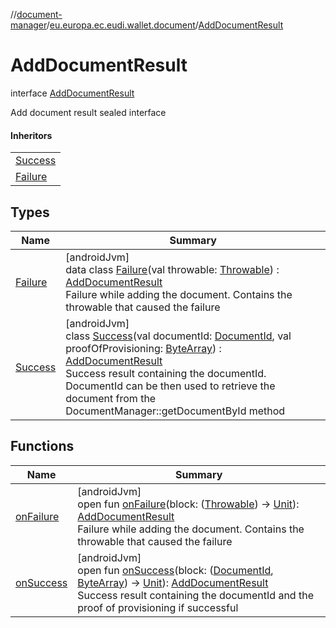 //[document-manager](../../../index.md)/[eu.europa.ec.eudi.wallet.document](../index.md)/[AddDocumentResult](index.md)

# AddDocumentResult

interface [AddDocumentResult](index.md)

Add document result sealed interface

#### Inheritors

|                              |
|------------------------------|
| [Success](-success/index.md) |
| [Failure](-failure/index.md) |

## Types

| Name                         | Summary                                                                                                                                                                                                                                                                                                                                                                                                                                |
|------------------------------|----------------------------------------------------------------------------------------------------------------------------------------------------------------------------------------------------------------------------------------------------------------------------------------------------------------------------------------------------------------------------------------------------------------------------------------|
| [Failure](-failure/index.md) | [androidJvm]<br>data class [Failure](-failure/index.md)(val throwable: [Throwable](https://kotlinlang.org/api/latest/jvm/stdlib/kotlin/-throwable/index.html)) : [AddDocumentResult](index.md)<br>Failure while adding the document. Contains the throwable that caused the failure                                                                                                                                                    |
| [Success](-success/index.md) | [androidJvm]<br>class [Success](-success/index.md)(val documentId: [DocumentId](../index.md#659369697%2FClasslikes%2F1351694608), val proofOfProvisioning: [ByteArray](https://kotlinlang.org/api/latest/jvm/stdlib/kotlin/-byte-array/index.html)) : [AddDocumentResult](index.md)<br>Success result containing the documentId. DocumentId can be then used to retrieve the document from the DocumentManager::getDocumentById method |

## Functions

| Name                       | Summary                                                                                                                                                                                                                                                                                                                                                                                                                        |
|----------------------------|--------------------------------------------------------------------------------------------------------------------------------------------------------------------------------------------------------------------------------------------------------------------------------------------------------------------------------------------------------------------------------------------------------------------------------|
| [onFailure](on-failure.md) | [androidJvm]<br>open fun [onFailure](on-failure.md)(block: ([Throwable](https://kotlinlang.org/api/latest/jvm/stdlib/kotlin/-throwable/index.html)) -&gt; [Unit](https://kotlinlang.org/api/latest/jvm/stdlib/kotlin/-unit/index.html)): [AddDocumentResult](index.md)<br>Failure while adding the document. Contains the throwable that caused the failure                                                                    |
| [onSuccess](on-success.md) | [androidJvm]<br>open fun [onSuccess](on-success.md)(block: ([DocumentId](../index.md#659369697%2FClasslikes%2F1351694608), [ByteArray](https://kotlinlang.org/api/latest/jvm/stdlib/kotlin/-byte-array/index.html)) -&gt; [Unit](https://kotlinlang.org/api/latest/jvm/stdlib/kotlin/-unit/index.html)): [AddDocumentResult](index.md)<br>Success result containing the documentId and the proof of provisioning if successful |
